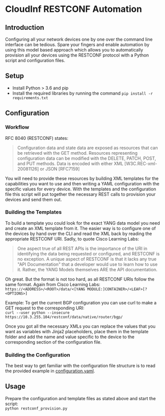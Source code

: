 # CloudInf RESTCONF Automation
## Introduction
Configuring all your network devices one by one over the command line interface can be tedious. Spare your fingers and enable automation by using this model based approach which allows you to automatically provision all your devices using the RESTCONF protocol with a Python script and configuration files.

## Setup
- Install Python > 3.6 and pip
- Install the required libraries by running the command `pip install -r requirements.txt`

## Configuration
### Workflow
RFC 8040 (RESTCONF) states:
>Configuration data and state data are exposed as resources that can be retrieved with the GET method. Resources representing configuration data can be modified with the DELETE, PATCH, POST, and PUT methods. Data is encoded with either XML [W3C.REC-xml-20081126] or JSON [RFC7159]

You will need to provide these resources by building XML templates for the capabilities you want to use and then writing a YAML configuration with the specific values for every device. With the templates and the configuration file this script will put together the necessary REST calls to provision your devices and send them out.

### Building the Templates
To build a template you could look for the exact YANG data model you need and create an XML template from it. The easier way is to configure one of the devices by hand over the CLI and read the XML back by reading the appropriate RESTCONF URI. Sadly, to quote Cisco Learning Labs:
>One aspect true of all REST APIs is the importance of the URI in identifying the data being requested or configured, and RESTCONF is no exception. A unique aspect of RESTCONF is that it lacks any true "API Documentation" that a developer would use to learn how to use it. Rather, the YANG Models themselves ARE the API documentation.

Oh great. But the format is not too hard, as all RESTCONF URIs follow the same format. Again from Cisco Learning Labs:  
```https://<ADDRESS>/<ROOT>/data/<[YANG MODULE:]CONTAINER>/<LEAF>[?<OPTIONS>]```

Example: To get the current BGP configuration you can use curl to make a GET request to the corresponding URI:  
```curl --user python --insecure https://10.3.255.104/restconf/data/native/router/bgp/```

Once you got all the necessary XMLs you can replace the values that you want as variables with Jinja2 placeholders, place them in the template folder and add the name and value specific to the device to the corresponding section of the configuration file.

### Building the Configuration
The best way to get familiar with the configuration file structure is to read the provided example in [configuration.yaml](../blob/master/configuration.yaml).

## Usage
Prepare the configuration and template files as stated above and start the script:  
`python restconf_provision.py`

